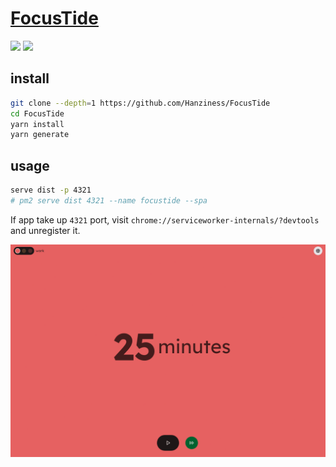# [FocusTide](https://github.com/Hanziness/FocusTide)

![](https://img.shields.io/github/license/Hanziness/FocusTide) ![](https://img.shields.io/github/last-commit/scillidan/FocusTide/main?label=last%20commit%20(fork))

## install

```sh
git clone --depth=1 https://github.com/Hanziness/FocusTide
cd FocusTide
yarn install
yarn generate
```

## usage

```sh
serve dist -p 4321
# pm2 serve dist 4321 --name focustide --spa
```

If app take up `4321` port, visit `chrome://serviceworker-internals/?devtools` and unregister it.

![focustide](/_image/optWeb/focustide.png)
